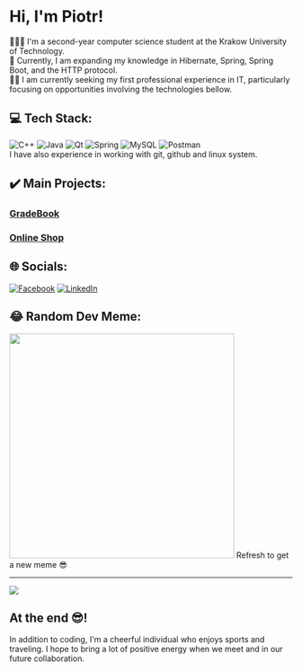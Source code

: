 # Hi, I'm Piotr!

👩🏻‍🎓 I'm a second-year computer science student at the Krakow University of Technology. <br/>
💭 Currently, I am expanding my knowledge in Hibernate, Spring, Spring Boot, and the HTTP protocol. <br/>
🕵️‍♂️ I am currently seeking my first professional experience in IT, particularly focusing on opportunities involving the technologies bellow.

## 💻 Tech Stack:
![C++](https://img.shields.io/badge/c++-%2300599C.svg?style=for-the-badge&logo=c%2B%2B&logoColor=white) ![Java](https://img.shields.io/badge/java-%23ED8B00.svg?style=for-the-badge&logo=openjdk&logoColor=white) ![Qt](https://img.shields.io/badge/Qt-%23217346.svg?style=for-the-badge&logo=Qt&logoColor=white) ![Spring](https://img.shields.io/badge/spring-%236DB33F.svg?style=for-the-badge&logo=spring&logoColor=white) ![MySQL](https://img.shields.io/badge/mysql-%2300000f.svg?style=for-the-badge&logo=mysql&logoColor=white) ![Postman](https://img.shields.io/badge/Postman-FF6C37?style=for-the-badge&logo=postman&logoColor=white) <br/>
I have also experience in working with git, github and linux system.

## ✔️ Main Projects:
### [GradeBook](https://github.com/AndEraneQ/GradeBook) 
### [Online Shop](https://github.com/AndEraneQ/onlineStore)

## 🌐 Socials:
[![Facebook](https://img.shields.io/badge/Facebook-%231877F2.svg?logo=Facebook&logoColor=white)](https://www.facebook.com/profile.php?id=100005700229187) [![LinkedIn](https://img.shields.io/badge/LinkedIn-%230077B5.svg?logo=linkedin&logoColor=white)](https://www.linkedin.com/in/piotr-trojan/) 

## 😂 Random Dev Meme:
<img src='https://randommeme-five.vercel.app/' style="height: 400px;"/>
Refresh to get a new meme 😎

---
[![](https://visitcount.itsvg.in/api?id=AndEraneQ&icon=2&color=1)](https://visitcount.itsvg.in)

<!-- Proudly created with GPRM ( https://gprm.itsvg.in ) -->

## At the end 😎!
In addition to coding, I'm a cheerful individual who enjoys sports and traveling. I hope to bring a lot of positive energy when we meet and in our future collaboration. <br/>





